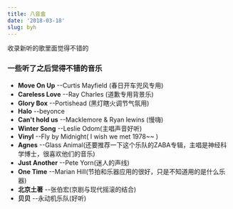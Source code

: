 ```yaml
---
title: 八音盒
date: '2018-03-18'
slug: byh
---
```


收录新听的歌里面觉得不错的

### 一些听了之后觉得不错的音乐
* **Move On Up** --Curtis Mayfield (春日开车兜风专用)
* **Careless Love**  --Ray Charles (道歉专用背景乐)
* **Glory Box** --Portishead (黑灯瞎火调节气氛用)
* **Halo** --beyonce
* **Can't hold us** --Macklemore & Ryan lewins (慢嗨)
* **Winter Song** --Leslie Odom(主唱声音好听)
* **Vinyl** --Fly by Midnight( I wish we met 1978~~ )
* **Agnes** --Glass Animal(还要推荐一下这个乐队的ZABA专辑，主唱是神经科学博士，很喜欢他们的音乐)
* **Just Another** --Pete Yorn(迷人的声线)
* **One Time** --Marian Hill(节拍和乐器应用的很好，只是不知道用的是什么乐器)
* **北京土著** --张伯宏(京剧与现代摇滚的结合)
* **贝贝** --永动机乐队(好听)
